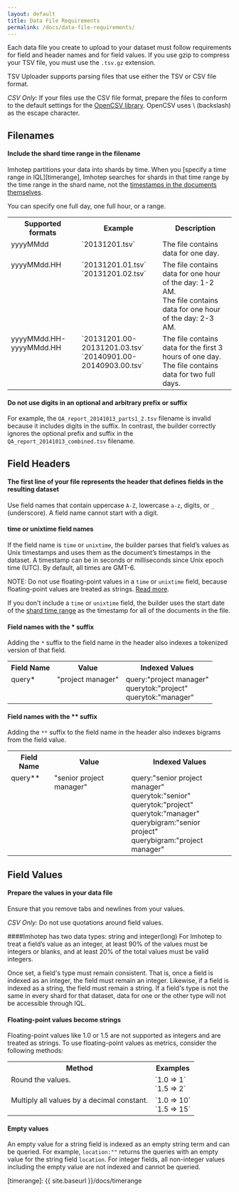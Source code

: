 ```yaml
---
layout: default
title: Data File Requirements
permalink: /docs/data-file-requirements/
---
```


Each data file you create to upload to your dataset must follow requirements for field and header names and for field values. If you use gzip to compress your TSV file, you must use the `.tsv.gz` extension.

TSV Uploader supports parsing files that use either the TSV or CSV file format. 

*CSV Only:* If your files use the CSV file format, prepare the files to conform to the default settings for the [OpenCSV library](http://opencsv.sourceforge.net/apidocs/constant-values.html#au.com.bytecode.opencsv.CSVParser.DEFAULT_STRICT_QUOTES). OpenCSV uses \ (backslash) as the escape character.

## Filenames

#### <a name="shard-timerange"></a>Include the shard time range in the filename 
Imhotep partitions your data into shards by time. When you [specify a time range in IQL][timerange], Imhotep searches for shards in that time range by the time range in the shard name, not the [timestamps in the documents themselves](#time).

You can specify one full day, one full hour, or a range.
<table>
  <tr>
    <th>Supported formats</th>
    <th>Example</th>
    <th>Description</th>
  </tr>
  <tr>
    <td valign="top">yyyyMMdd</td>
    <td valign="top">`20131201.tsv`</td>
    <td valign="top">The file contains data for one day. </td>
  </tr>
   <tr>
    <td valign="top">yyyyMMdd.HH</td>
    <td valign="top">`20131201.01.tsv`<br>`20131201.02.tsv`</td>
    <td valign="top">The file contains data for one hour of the day: 1-2 AM.<br>The file contains data for one hour of the day: 2-3 AM.</td>
  </tr>
  <tr>
    <td valign="top">yyyyMMdd.HH-yyyyMMdd.HH</td>
    <td valign="top">`20131201.00-20131201.03.tsv`<br>`20140901.00-20140903.00.tsv`</td>
    <td valign="top">The file contains data for the first 3 hours of one day.<br>The file contains data for two full days.</td>
   </tr>
  </table>
  
#### Do not use digits in an optional and arbitrary prefix or suffix 

For example, the `QA_report_20141013_parts1_2.tsv` filename is invalid because it includes digits in the suffix. In contrast, the builder correctly ignores the optional prefix and suffix in the  `QA_report_20141013_combined.tsv` filename.

## Field Headers

#### The first line of your file represents the header that defines fields in the resulting dataset 

Use field names that contain uppercase `A-Z`, lowercase `a-z`, digits, or `_` (underscore). A field name cannot start with a digit.


#### <a name="time"></a>time or unixtime field names

If the field name is `time` or `unixtime`, the builder parses that field’s values as Unix timestamps and uses them as the document’s timestamps in the dataset. A timestamp can be in seconds or milliseconds since Unix epoch time (UTC). By default, all times are GMT-6. 

NOTE: Do not use floating-point values in a `time` or `unixtime` field, because floating-point values are treated as strings. [Read more](#floating).

If you don't include a `time` or `unixtime` field, the builder uses the start date of the [shard time range](#shard-timerange) as the timestamp for all of the documents in the file. 

#### Field names with the * suffix

Adding the `*` suffix to the field name in the header also indexes a tokenized version of that field. 


<table>
  <tr>
    <th>Field Name</th>
    <th>Value</th>
    <th>Indexed Values</th>
  </tr>
  <tr>
    <td valign="top">query*</td>
    <td valign="top">"project manager"</td>
    <td valign="top">query:"project manager"<br>querytok:"project"<br>querytok:"manager"</td>
  </tr>
 
</table>

#### Field names with the ** suffix

Adding the `**` suffix to the field name in the header also indexes bigrams from the field value. 
<table>
  <tr>
    <th>Field Name</th>
    <th>Value</th>
    <th>Indexed Values</th>
  </tr>
  <tr>
    <td valign="top">query**</td>
    <td valign="top">"senior project manager"</td>
    <td valign="top">query:"senior project manager"<br>querytok:"senior"<br>querytok:"project"<br>querytok:"manager"<br>querybigram:"senior project"<br>querybigram:"project manager"</td>
  </tr> 
</table>


## Field Values

#### Prepare the values in your data file

Ensure that you remove tabs and newlines from your values.

*CSV Only:* Do not use quotations around field values. 

####Imhotep has two data types: string and integer(long)
For Imhotep to treat a field’s value as an integer, at least 90% of the values must be integers or blanks, and at least 20% of the total values must be valid integers.

Once set, a field's type must remain consistent. That is, once a field is indexed as an integer, the field must remain an integer. Likewise, if a field is indexed as a string, the field must remain a string. If a field's type is not the same in every shard for that dataset, data for one or the other type will not be accessible through IQL.

#### <a name="floating"></a>Floating-point values become strings

Floating-point values like 1.0 or 1.5 are not supported as integers and are treated as strings. To use floating-point values as metrics, consider the following methods:
<table>
  <tr>
    <th>Method</th>
    <th>Examples</th>
  </tr>
  <tr>
    <td valign="top">Round the values.</td>
    <td valign="top">`1.0 => 1`<br>`1.5 => 2`</td>
   </tr> 
  <tr>
    <td valign="top">Multiply all values by a decimal constant.</td>
    <td valign="top">`1.0 => 10`<br>`1.5 => 15`</td>
   </tr> 
</table>

#### Empty values

An empty value for a string field is indexed as an empty string term and can be queried. For example, `location:""` returns the queries with an empty value for the string field `location`. For integer fields, all non-integer values including the empty value are not indexed and cannot be queried.

[timerange]: {{ site.baseurl }}/docs/timerange
